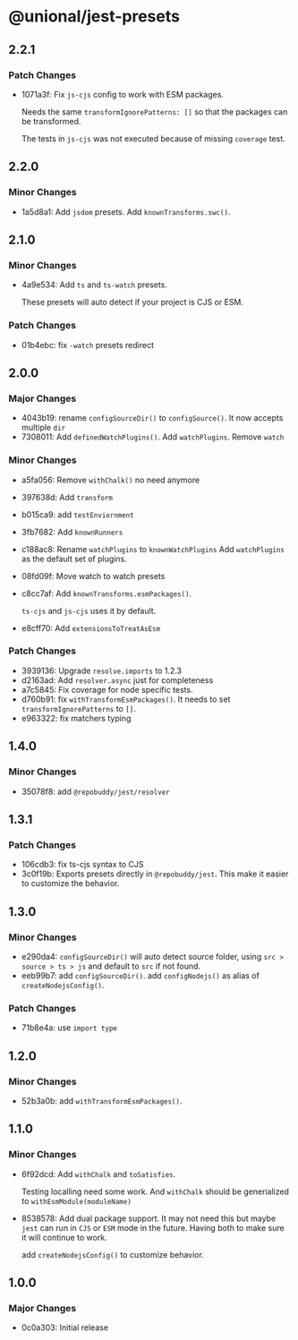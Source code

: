 # @unional/jest-presets

## 2.2.1

### Patch Changes

- 1071a3f: Fix `js-cjs` config to work with ESM packages.

  Needs the same `transformIgnorePatterns: []` so that the packages can be transformed.

  The tests in `js-cjs` was not executed because of missing `coverage` test.

## 2.2.0

### Minor Changes

- 1a5d8a1: Add `jsdom` presets.
  Add `knownTransforms.swc()`.

## 2.1.0

### Minor Changes

- 4a9e534: Add `ts` and `ts-watch` presets.

  These presets will auto detect if your project is CJS or ESM.

### Patch Changes

- 01b4ebc: fix `-watch` presets redirect

## 2.0.0

### Major Changes

- 4043b19: rename `configSourceDir()` to `configSource()`.
  It now accepts multiple `dir`
- 7308011: Add `definedWatchPlugins()`.
  Add `watchPlugins`.
  Remove `watch`

### Minor Changes

- a5fa056: Remove `withChalk()` no need anymore
- 397638d: Add `transform`
- b015ca9: add `testEnviornment`
- 3fb7682: Add `knownRunners`
- c188ac8: Rename `watchPlugins` to `knownWatchPlugins`
  Add `watchPlugins` as the default set of plugins.
- 08fd09f: Move watch to watch presets
- c8cc7af: Add `knownTransforms.esmPackages()`.

  `ts-cjs` and `js-cjs` uses it by default.

- e8cff70: Add `extensionsToTreatAsEsm`

### Patch Changes

- 3939136: Upgrade `resolve.imports` to 1.2.3
- d2163ad: Add `resolver.async` just for completeness
- a7c5845: Fix coverage for node specific tests.
- d760b91: fix `withTransformEsmPackages()`.
  It needs to set `transformIgnorePatterns` to `[]`.
- e963322: fix matchers typing

## 1.4.0

### Minor Changes

- 35078f8: add `@repobuddy/jest/resolver`

## 1.3.1

### Patch Changes

- 106cdb3: fix ts-cjs syntax to CJS
- 3c0f19b: Exports presets directly in `@repobuddy/jest`.
  This make it easier to customize the behavior.

## 1.3.0

### Minor Changes

- e290da4: `configSourceDir()` will auto detect source folder,
  using `src > source > ts > js` and default to `src` if not found.
- eeb99b7: add `configSourceDir()`.
  add `configNodejs()` as alias of `createNodejsConfig()`.

### Patch Changes

- 71b8e4a: use `import type`

## 1.2.0

### Minor Changes

- 52b3a0b: add `withTransformEsmPackages()`.

## 1.1.0

### Minor Changes

- 6f92dcd: Add `withChalk` and `toSatisfies`.

  Testing localling need some work.
  And `withChalk` should be generialized to `withEsmModule(moduleName)`

- 8538578: Add dual package support.
  It may not need this but maybe `jest` can run in `CJS` or `ESM` mode in the future.
  Having both to make sure it will continue to work.

  add `createNodejsConfig()` to customize behavior.

## 1.0.0

### Major Changes

- 0c0a303: Initial release
